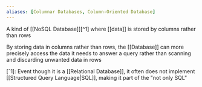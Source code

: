 ```yaml
---
aliases: [Columnar Databases, Column-Oriented Database]
---
```


A kind of [[NoSQL Database]][^1] where [[data]] is stored by columns rather than rows

By storing data in columns rather than rows, the [[Database]] can more precisely access the data it needs to answer a query rather than scanning and discarding unwanted data in rows

[ˆ1]: Event though it is a [[Relational Database]], it often does not implement [[Structured Query Language|SQL]], making it part of the "not only SQL"
